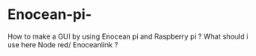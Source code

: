 # Enocean-pi-
How to make a GUI by using Enocean pi and Raspberry pi ? What should i use here Node red/ Enoceanlink ? 
